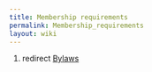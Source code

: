 ```yaml
---
title: Membership requirements
permalink: Membership_requirements
layout: wiki
---
```


1.  redirect [Bylaws](Bylaws "wikilink")
